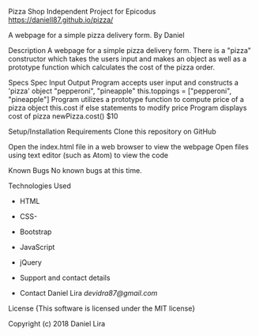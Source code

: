 Pizza Shop
Independent Project for Epicodus
https://daniell87.github.io/pizza/

A webpage for a simple pizza delivery form.
By Daniel

Description
A webpage for a simple pizza delivery form. There is a "pizza" constructor which takes the users input and makes an object as well as a prototype function which calculates the cost of the pizza order.

Specs
Spec	Input	Output
Program accepts user input and constructs a 'pizza' object	"pepperoni", "pineapple"	this.toppings = ["pepperoni", "pineapple"]
Program utilizes a prototype function to compute price of a pizza object	this.cost	if else statements to modify price
Program displays cost of pizza	newPizza.cost()	$10

Setup/Installation Requirements
Clone this repository on GitHub

Open the index.html file in a web browser to view the webpage
Open files using text editor (such as Atom) to view the code

Known Bugs
No known bugs at this time.

Technologies Used
- HTML
- CSS-
- Bootstrap
- JavaScript
- jQuery
- Support and contact details

- Contact Daniel Lira _devidra87@gmail.com_

License
{This software is licensed under the MIT license}

Copyright (c) 2018 Daniel Lira

